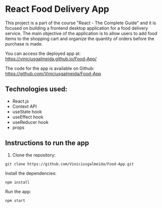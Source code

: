 # React Food Delivery App


This project is a part of the course "React - The Complete Guide" and it is focused on building a frontend desktop application for a food delivery service. 
The main objective of the application is to allow users to add food items to the shopping cart and organize the quantity of orders before the purchase is made.

You can access the deployed app at: https://viniciusgalmeida.github.io/Food-App/

The code for the app is available on Github: https://github.com/Viniciusgalmeida/Food-App

## Technologies used:
- React.js
- Context API
- useState hook
- useEffect hook
- useReducer hook
- props
## Instructions to run the app
1. Clone the repository:


```
git clone https://github.com/Viniciusgalmeida/Food-App.git
``` 

Install the dependencies:
```
npm install
```
Run the app:
```
npm start
```

